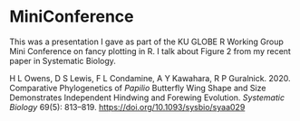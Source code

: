 # MiniConference
This was a presentation I gave as part of the KU GLOBE R Working Group Mini Conference on fancy plotting in R. I talk about Figure 2 from my recent paper in Systematic Biology.



H L Owens, D S Lewis, F L Condamine, A Y Kawahara, R P Guralnick. 2020. Comparative Phylogenetics of _Papilio_ Butterfly Wing Shape and Size Demonstrates Independent Hindwing and Forewing Evolution. _Systematic Biology_ 69(5): 813–819. https://doi.org/10.1093/sysbio/syaa029

